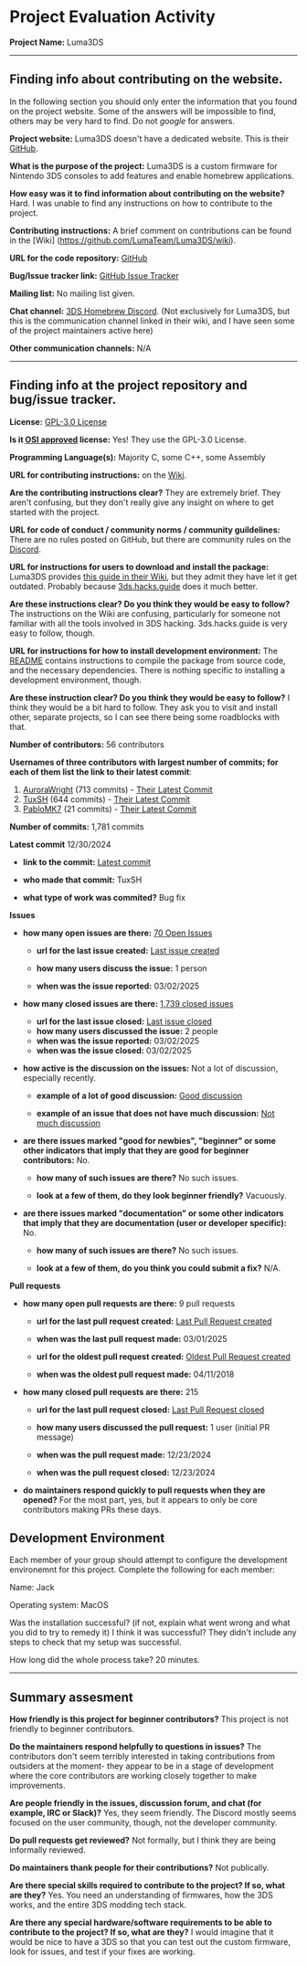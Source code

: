 # Project Evaluation Activity



__Project Name:__  Luma3DS


---

## Finding info about contributing on the website.

In the following section you should only enter the information that you
found on the project website. Some of the answers will be impossible to find, others
may be very hard to find. Do not _google_ for answers.

__Project website:__ Luma3DS doesn't have a dedicated website. This is their [GitHub](https://github.com/LumaTeam/Luma3DS?tab=readme-ov-file).


__What is the purpose of the project:__ Luma3DS is a custom firmware for Nintendo 3DS consoles to add features and enable homebrew applications.


__How easy was it to find information about contributing on the website?__ Hard. I was unable to find any instructions on how to contribute to the project.


__Contributing instructions:__ A brief comment on contributions can be found in the [Wiki] (https://github.com/LumaTeam/Luma3DS/wiki).

__URL for the code repository:__ [GitHub](https://github.com/LumaTeam/Luma3DS?tab=readme-ov-file)

__Bug/Issue tracker link:__ [GitHub Issue Tracker](https://github.com/LumaTeam/Luma3DS/issues)

__Mailing list:__ No mailing list given.

__Chat channel:__ [3DS Homebrew Discord](https://discord.gg/C29hYvh). (Not exclusively for Luma3DS, but this is the communication channel linked in their wiki, and I have seen some of the project maintainers active here)

__Other communication channels:__ N/A


---

## Finding info at the project repository and bug/issue tracker.

__License:__ [GPL-3.0 License](https://github.com/LumaTeam/Luma3DS/blob/master/LICENSE)

__Is it [OSI approved](https://opensource.org/licenses/alphabetical) license:__ Yes! They use the GPL-3.0 License.

__Programming Language(s):__ Majority C, some C++, some Assembly

__URL for contributing instructions:__ on the [Wiki](https://github.com/LumaTeam/Luma3DS/wiki).

__Are the contributing instructions clear?__ They are extremely brief. They aren't confusing, but they don't really give any insight on where to get started with the project.


__URL for code of conduct / community norms / community guildelines:__ There are no rules posted on GitHub, but there are community rules on the [Discord](https://discord.gg/C29hYvh).

__URL for instructions for users to download and install the package:__  Luma3DS provides [this guide in their Wiki](https://github.com/LumaTeam/Luma3DS/wiki/Installation-and-upgrade), but they admit they have let it get outdated. Probably because [3ds.hacks.guide](3ds.hacks.guide) does it much better.


__Are these instructions clear? Do you think they would be easy to follow?__ The instructions on the Wiki are confusing, particularly for someone not familiar with all the tools involved in 3DS hacking. 3ds.hacks.guide is very easy to follow, though.


__URL for instructions for how to install development environment:__ The [README](https://github.com/LumaTeam/Luma3DS/blob/master/README.md) contains instructions to compile the package from source code, and the necessary dependencies. There is nothing specific to installing a development environment, though.


__Are these instruction clear? Do you think they would be easy to follow?__ I think they would be a bit hard to follow. They ask you to visit and install other, separate projects, so I can see there being some roadblocks with that.


__Number of contributors:__ 56 contributors


__Usernames of three contributors with largest number of commits; for
each of them list the link to their latest commit__:

1. [AuroraWright](https://github.com/AuroraWright) (713 commits) - [Their Latest Commit](https://github.com/LumaTeam/Luma3DS/commit/3a0418e279a358663d290e2993e298236f3e9ebb)
1. [TuxSH](https://github.com/TuxSH) (644 commits) - [Their Latest Commit](https://github.com/LumaTeam/Luma3DS/commit/043e2d2497f972f9194f869ff41da299835ecf41)
1. [PabloMK7](https://github.com/PabloMK7) (21 commits) - [Their Latest Commit](https://github.com/LumaTeam/Luma3DS/commit/1399d7ef3b47a5363245f05eca50c999889971f2)


__Number of commits:__ 1,781 commits

__Latest commit__ 12/30/2024

- __link to the commit:__ [Latest commit](https://github.com/LumaTeam/Luma3DS/commit/043e2d2497f972f9194f869ff41da299835ecf41)

- __who made that commit:__ TuxSH

- __what type of work was commited?__ Bug fix


__Issues__

- __how many open issues are there:__ [70 Open Issues](https://github.com/LumaTeam/Luma3DS/issues)

    - __url for the last issue created:__ [Last issue created](https://github.com/LumaTeam/Luma3DS/issues/2120)

    - __how many users discuss the issue:__ 1 person
    
    - __when was the issue reported:__ 03/02/2025
    

- __how many closed issues are there:__ [1,739 closed issues](https://github.com/LumaTeam/Luma3DS/issues?q=is%3Aissue%20state%3Aclosed)
    - __url for the last issue closed:__ [Last issue closed](https://github.com/LumaTeam/Luma3DS/issues/2119)
    - __how many users discussed the issue:__ 2 people
    - __when was the issue reported:__ 03/02/2025
    - __when was the issue closed:__ 03/02/2025

- __how active is the discussion on the issues:__ Not a lot of discussion, especially recently.

    - __example of a lot of good discussion:__ [Good discussion](https://github.com/LumaTeam/Luma3DS/issues/1987)
    
    - __example of an issue that does not have much discussion:__ [Not much discussion](https://github.com/LumaTeam/Luma3DS/issues/2093)



- __are there issues marked "good for newbies", "beginner" or some other indicators that imply that they are good for beginner contributors:__ No.

    - __how many of such issues are there?__ No such issues.
    
    - __look at a few of them, do they look beginner friendly?__ Vacuously.



- __are there issues marked "documentation" or some other indicators that imply that they are documentation (user or developer specific):__ No.

    - __how many of such issues are there?__ No such issues.
    
    - __look at a few of them, do you think you could submit a fix?__ N/A.



__Pull requests__

- __how many open pull requests are there:__ 9 pull requests

    - __url for the last pull request created:__ [Last Pull Request created](https://github.com/LumaTeam/Luma3DS/pull/2118)
    
    - __when was the last pull request made:__ 03/01/2025

    - __url for the oldest pull request created:__ [Oldest Pull Request created](https://github.com/LumaTeam/Luma3DS/pull/1062)
    
    - __when was the oldest pull request made:__ 04/11/2018

- __how many closed pull requests are there:__ 215

    - __url for the last pull request closed:__ [Last Pull Request closed](https://github.com/LumaTeam/Luma3DS/pull/2107)
    
    - __how many users discussed the pull request:__ 1 user (initial PR message)
    
    - __when was the pull request made:__  12/23/2024
    
    - __when was the pull request closed:__ 12/23/2024
    

- __do maintainers respond quickly to pull requests when they are opened?__ For the most part, yes, but it appears to only be core contributors making PRs these days.


## Development Environment 

Each member of your group should attempt to configure the development environemnt 
for this project. Complete the following for each member:

Name: Jack

Operating system: MacOS

Was the installation successful? (if not, explain what went wrong and 
what you did to try to remedy it) I think it was successful? They didn't include any steps to check that my setup was successful.

How long did the whole process take? 20 minutes.


---


## Summary assesment
__How friendly is this project for beginner contributors?__
This project is not friendly to beginner contributors.



__Do the maintainers respond helpfully to questions in issues?__
The contributors don't seem terribly interested in taking contributions from outsiders at the moment- they appear to be in a stage of development where the core contributors are working closely together to make improvements.


__Are people friendly in the issues, discussion forum, and chat (for example, IRC or Slack)?__
Yes, they seem friendly. The Discord mostly seems focused on the user community, though, not the developer community.



__Do pull requests get reviewed?__
Not formally, but I think they are being informally reviewed.


__Do maintainers thank people for their contributions?__
Not publically.


__Are there special skills required to contribute to the project? If so, what are they?__
Yes. You need an understanding of firmwares, how the 3DS works, and the entire 3DS modding tech stack.


__Are there any special hardware/software requirements to be able to contribute to the project? If so, what are they?__
I would imagine that it would be nice to have a 3DS so that you can test out the custom firmware, look for issues, and test if your fixes are working.

